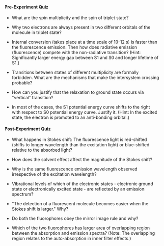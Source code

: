 #### Pre-Experiment Quiz

- What are the spin multiplicity and the spin of triplet state?

- Why two electrons are always present in two different orbitals of the molecule in triplet state?

- Internal conversion (takes place at a time scale of 10-12 s) is faster than the fluorescence emission. Then how does radiative emission (fluorescence) compete with the non-radiative transition? (Hint: Significantly larger energy gap between S1 and S0 and longer lifetime of S1.)

- Transitions between states of different multiplicity are formally forbidden. What are the mechanisms that make the intersystem crossing probable?

-  How can you justify that the relaxation to ground state occurs via "vertical" transition?

- In most of the cases, the S1 potential energy curve shifts to the right with respect to S0 potential energy curve. Justify it. (Hint: In the excited state, the electron is promoted to an anti-bonding orbital.)

#### Post-Experiment Quiz

- What happens in Stokes shift: The fluorescence light is red-shifted (shifts to longer wavelength than the excitation light) or blue-shifted relative to the absorbed light?

- How does the solvent effect affect the magnitude of the Stokes shift?

- Why is the same fluorescence emission wavelength observed irrespective of the excitation wavelength?

- Vibrational levels of which of the electronic states - electronic ground state or electronically excited state - are reflected by an emission spectrum?

- "The detection of a fluorescent molecule becomes easier when the Stokes shift is larger." Why?

- Do both the fluorophores obey the mirror image rule and why?

- Which of the two fluorophores has larger area of overlapping region between the absorption and emission spectra? (Note: The overlapping region relates to the auto-absorption in inner filter effects.)

